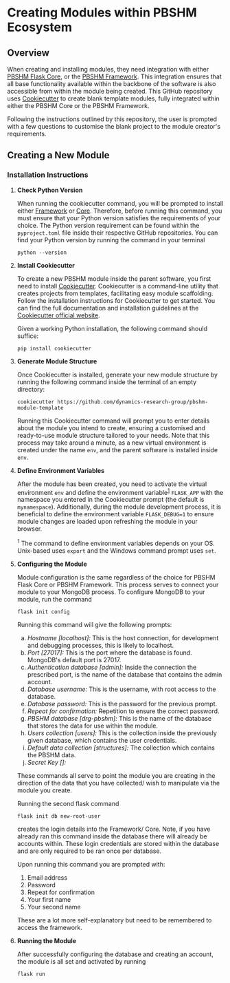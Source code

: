 <!DOCTYPE html>
<html lang="en">
<head>
<meta charset="UTF-8">
</head>

<body>
<h1>Creating Modules within PBSHM Ecosystem</h1>
<h2>Overview</h2>
<p>When creating and installing modules, they need integration with either <a href="https://github.com/dynamics-research-group/pbshm-flask-core">PBSHM Flask Core</a>, or the <a href="https://github.com/dynamics-research-group/pbshm-framework">PBSHM Framework</a>. This integration ensures that all base functionality available within the backbone of the software is also accessible from within the module being created. This GitHub repository uses <a href="https://cookiecutter.readthedocs.io/en/stable/">Cookiecutter</a> to create blank template modules, fully integrated within either the PBSHM Core or the PBSHM Framework.</p>

<p>Following the instructions outlined by this repository, the user is prompted with a few questions to customise the blank project to the module creator's requirements.</p>

<h2>Creating a New Module</h2>

<h3>Installation Instructions</h3>

<ol>
  <li>
    <strong>Check Python Version</strong>
    <p>When running the cookiecutter command, you will be prompted to install either <a href="https://github.com/dynamics-research-group/pbshm-framework">Framework</a> or <a href="https://github.com/dynamics-research-group/pbshm-flask-core">Core</a>. Therefore, before running this command, you must ensure that your Python version satisfies the requirements of your choice. The Python version requirement can be found within the <code>pyproject.toml</code> file inside their respective GitHub repositories. You can find your Python version by running the command in your terminal</p>
    <pre><code>python --version</code></pre>
  </li>

  <li>
    <strong>Install Cookiecutter</strong>
    <p>To create a new PBSHM module inside the parent software, you first need to install <a href="https://cookiecutter.readthedocs.io/en/stable/">Cookiecutter</a>. Cookiecutter is a command-line utility that creates projects from templates, facilitating easy module scaffolding. Follow the installation instructions for Cookiecutter to get started. You can find the full documentation and installation guidelines at the <a href="https://cookiecutter.readthedocs.io/en/latest/installation.html">Cookiecutter official website</a>.</p>
    <p>Given a working Python installation, the following command should suffice:</p>
    <pre><code>pip install cookiecutter</code></pre>
  </li>

  <li>
    <strong>Generate Module Structure</strong>
    <p>Once Cookiecutter is installed, generate your new module structure by running the following command inside the terminal of an empty directory:</p>
    <pre><code>cookiecutter https://github.com/dynamics-research-group/pbshm-module-template</code></pre>
    <p>Running this Cookiecutter command will prompt you to enter details about the module you intend to create, ensuring a customised and ready-to-use module structure tailored to your needs. Note that this process may take around a minute, as a new virtual environment is created under the name <code>env</code>, and the parent software is installed inside <code>env</code>.</p>
  </li>

  <li>
    <strong>Define Environment Variables</strong>
    <p>After the module has been created, you need to activate the virtual environment <code>env</code> and define the environment variable<sup><a href="footnote1">1</a></sup> <code>FLASK_APP</code> with the namespace you entered in the Cookiecutter prompt (the default is <code>mynamespace</code>). Additionally, during the module development process, it is beneficial to define the environment variable <code>FLASK_DEBUG=1</code> to ensure module changes are loaded upon refreshing the module in your browser.</p>
    <p><sup id="footnote1">1</sup> The command to define environment variables depends on your OS. Unix-based uses <code>export</code> and the Windows command prompt uses <code>set</code>.</p>
  </li>

  <li>
    <strong>Configuring the Module</strong>
    <p>Module configuration is the same regardless of the choice for PBSHM Flask Core or PBSHM Framework. This process serves to connect your module to your MongoDB process. To configure MongoDB to your module, run the command
    <pre><code>flask init config</code></pre></p>
    <p>Running this command will give the following prompts:</p>
    <ol type="a">
      <li><em>Hostname [localhost]:</em> This is the host connection, for development and debugging processes, this is likely to localhost.</li>
      <li><em>Port [27017]:</em> This is the port where the database is found. MongoDB's default port is 27017.</li>
      <li><em>Authentication database [admin]:</em> Inside the connection the prescribed port, is the name of the database that contains the admin account.</li>
      <li><em>Database username:</em> This is the username, with root access to the database.</li>
      <li><em>Database password:</em> This is the password for the previous prompt.</li>
      <li><em>Repeat for confirmation:</em> Repetition to ensure the correct password.</li>
      <li><em>PBSHM database [drg-pbshm]:</em> This is the name of the database that stores the data for use within the module.</li>
      <li><em>Users collection [users]:</em> This is the collection inside the previously given database, which contains the user credentials.</li>
      <li><em>Default data collection [structures]:</em> The collection which contains the PBSHM data.</li>
      <li><em>Secret Key []:</em></li>
    </ol>
    <p>These commands all serve to point the module you are creating in the direction of the data that you have collected/ wish to manipulate via the module you create.</p>
    <p>Running the second flask command <pre><code>flask init db new-root-user</code></pre> creates the login details into the Framework/ Core. Note, if you have already ran this command inside the database there will already be accounts within. These login credentials are stored within the database and are only required to be ran once per database.</p>
    <p>Upon running this command you are prompted with:</p>
    <ol>
      <li>Email address</li>
      <li>Password</li>
      <li>Repeat for confirmation</li>
      <li>Your first name</li>
      <li>Your second name</li>
    </ol>
    <p>These are a lot more self-explanatory but need to be remembered to access the framework.</p>
  </li>

  <li>
    <strong>Running the Module</strong>
    <p>After successfully configuring the database and creating an account, the module is all set and activated by running <pre><code>flask run</code></pre></p>
  </li>
</ol>
</body>
</html>
